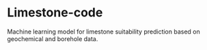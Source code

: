 # Limestone-code
Machine learning model for limestone suitability prediction based on geochemical and borehole data.
